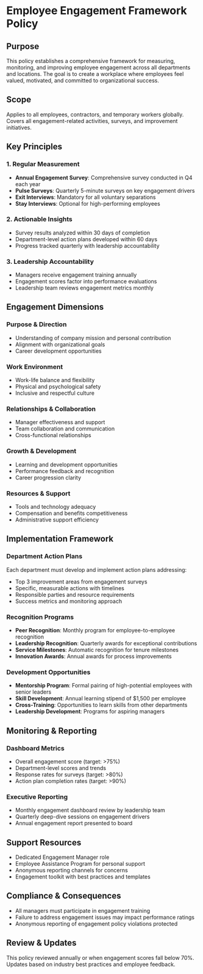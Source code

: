 # Employee Engagement Framework Policy

## Purpose
This policy establishes a comprehensive framework for measuring, monitoring, and improving employee engagement across all departments and locations. The goal is to create a workplace where employees feel valued, motivated, and committed to organizational success.

## Scope
Applies to all employees, contractors, and temporary workers globally. Covers all engagement-related activities, surveys, and improvement initiatives.

## Key Principles

### 1. Regular Measurement
- **Annual Engagement Survey**: Comprehensive survey conducted in Q4 each year
- **Pulse Surveys**: Quarterly 5-minute surveys on key engagement drivers
- **Exit Interviews**: Mandatory for all voluntary separations
- **Stay Interviews**: Optional for high-performing employees

### 2. Actionable Insights
- Survey results analyzed within 30 days of completion
- Department-level action plans developed within 60 days
- Progress tracked quarterly with leadership accountability

### 3. Leadership Accountability
- Managers receive engagement training annually
- Engagement scores factor into performance evaluations
- Leadership team reviews engagement metrics monthly

## Engagement Dimensions

### Purpose & Direction
- Understanding of company mission and personal contribution
- Alignment with organizational goals
- Career development opportunities

### Work Environment
- Work-life balance and flexibility
- Physical and psychological safety
- Inclusive and respectful culture

### Relationships & Collaboration
- Manager effectiveness and support
- Team collaboration and communication
- Cross-functional relationships

### Growth & Development
- Learning and development opportunities
- Performance feedback and recognition
- Career progression clarity

### Resources & Support
- Tools and technology adequacy
- Compensation and benefits competitiveness
- Administrative support efficiency

## Implementation Framework

### Department Action Plans
Each department must develop and implement action plans addressing:
- Top 3 improvement areas from engagement surveys
- Specific, measurable actions with timelines
- Responsible parties and resource requirements
- Success metrics and monitoring approach

### Recognition Programs
- **Peer Recognition**: Monthly program for employee-to-employee recognition
- **Leadership Recognition**: Quarterly awards for exceptional contributions
- **Service Milestones**: Automatic recognition for tenure milestones
- **Innovation Awards**: Annual awards for process improvements

### Development Opportunities
- **Mentorship Program**: Formal pairing of high-potential employees with senior leaders
- **Skill Development**: Annual learning stipend of $1,500 per employee
- **Cross-Training**: Opportunities to learn skills from other departments
- **Leadership Development**: Programs for aspiring managers

## Monitoring & Reporting

### Dashboard Metrics
- Overall engagement score (target: >75%)
- Department-level scores and trends
- Response rates for surveys (target: >80%)
- Action plan completion rates (target: >90%)

### Executive Reporting
- Monthly engagement dashboard review by leadership team
- Quarterly deep-dive sessions on engagement drivers
- Annual engagement report presented to board

## Support Resources
- Dedicated Engagement Manager role
- Employee Assistance Program for personal support
- Anonymous reporting channels for concerns
- Engagement toolkit with best practices and templates

## Compliance & Consequences
- All managers must participate in engagement training
- Failure to address engagement issues may impact performance ratings
- Anonymous reporting of engagement policy violations protected

## Review & Updates
This policy reviewed annually or when engagement scores fall below 70%. Updates based on industry best practices and employee feedback.
